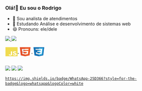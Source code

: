 ### Olá!👋 Eu sou o Rodrigo 

- 🔭 Sou analista de atendimentos
- 🌱 Estudando Análise e desenvolvimento de sistemas web
- 😄 Pronouns: ele/dele

<div>
  <a href="https://github.com/rdalevedo">
    <img height="180em" src="https://github-readme-stats.vercel.app/api?username=rdalevedo&show_icons=true&theme=dark&include_all_commits=true&count_private=true"/>
    <img height="180em" src="https://github-readme-stats.vercel.app/api/top-langs/?username=rdalevedo&layout=compact&langs_count=16&theme=dark"/>
</div>
  
  <div style="display: inline_block"><br>
    <img align="center" alt="R-Js" height="30" width="40" src="https://raw.githubusercontent.com/devicons/devicon/master/icons/javascript/javascript-plain.svg">
    <img align="center" alt="R-Js" height="30" width="40" src="https://raw.githubusercontent.com/devicons/devicon/master/icons/html5/html5-original.svg">
    <img align="center" alt="R-Js" height="30" width="40" src="https://raw.githubusercontent.com/devicons/devicon/master/icons/css3/css3-original.svg">
  </div>
  
  ##
  
  <div>
    <a href = "https://www.linkedin.com/in/rodrigo-dalevedo-b38b2024/" target="_blank"><img src="https://img.shields.io/badge/-LinkedIn-%23007785?style=for-the-badge&logo=linkedin&logoColor=white" target="_blank"></a>
    <a href = "mailto:rdalevedo@gmail.com"><img src="https://img.shields.io/badge/-Gmail-%23333?style=for-the-badge&logo=gmail&logoColor=white" target="_black"></a>
    <a href = "https://www.instagram.com/rodrigodalevedo/" target="_blank"><img src="https://img.shields.io/badge/-Instagram-%23E4405F?style=for-the-badge&logo=instagram&logoColor=white" target="_blank"></a>
    <a href = 
  </div>

    https://img.shields.io/badge/WhatsApp-25D366?style=for-the-badge&logo=whatsapp&logoColor=white

